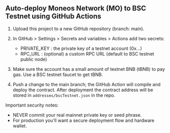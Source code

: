 Auto-deploy Moneos Network (MO) to BSC Testnet using GitHub Actions
---------------------------------------------------------------

1) Upload this project to a new GitHub repository (branch: main).
2) In GitHub > Settings > Secrets and variables > Actions add two secrets:
   - PRIVATE_KEY : the private key of a testnet account (0x...)
   - RPC_URL : (optional) a custom RPC URL (default to BSC testnet public node)

3) Make sure the account has a small amount of testnet BNB (tBNB) to pay gas.
   Use a BSC testnet faucet to get tBNB.

4) Push a change to the main branch; the GitHub Action will compile and deploy the contract.
   After deployment the contract address will be stored in `addresses/bscTestnet.json` in the repo.

Important security notes:
- NEVER commit your real mainnet private key or seed phrase.
- For production you'll want a secure deployment flow and hardware wallet.